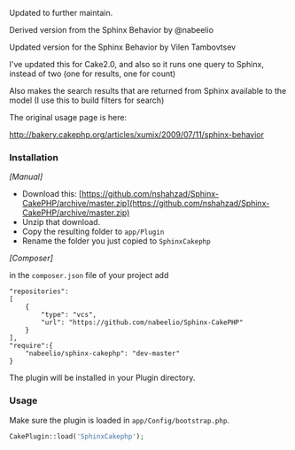 Updated to further maintain.

Derived version from the Sphinx Behavior by @nabeelio

Updated version for the Sphinx Behavior by Vilen Tambovtsev

I've updated this for Cake2.0, and also so it runs one query to Sphinx,
instead of two (one for results, one for count)

Also makes the search results that are returned from Sphinx available to
the model (I use this to build filters for search)

The original usage page is here:

http://bakery.cakephp.org/articles/xumix/2009/07/11/sphinx-behavior

### Installation

_[Manual]_

* Download this: [https://github.com/nshahzad/Sphinx-CakePHP/archive/master.zip](https://github.com/nshahzad/Sphinx-CakePHP/archive/master.zip)
* Unzip that download.
* Copy the resulting folder to `app/Plugin`
* Rename the folder you just copied to `SphinxCakephp`

_[Composer]_

in the `composer.json` file of your project add
```
"repositories":
[
    {
        "type": "vcs",
        "url": "https://github.com/nabeelio/Sphinx-CakePHP"
    }
],
"require":{
    "nabeelio/sphinx-cakephp": "dev-master"
}
```
The plugin will be installed in your Plugin directory.

### Usage

Make sure the plugin is loaded in `app/Config/bootstrap.php`.

```php
CakePlugin::load('SphinxCakephp');
```

